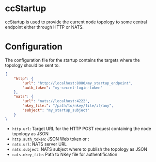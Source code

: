 <!--
---
title: Startup signalling
description: Startup signalling for ClusterCockpit
categories: [cc-lib]
tags: ['Admin', 'Developer']
weight: 2
hugo_path: docs/reference/cc-lib/ccStartup/_index.md
---
-->

# ccStartup

ccStartup is used to provide the current node topology to some central endpoint either through HTTP or NATS.

# Configuration

The configuration file for the startup contains the targets where the topology should be sent to.

```json
{
    "http": {
        "url": "http://localhost:8080/my_startup_endpoint",
        "auth_token": "my-secret-login-token"
    },
    "nats": {
        "url": "nats://localhost:4222",
        "nkey_file:": "/path/to/nkey/file/if/any",
        "subject": "my_startup_subject"
    }
}
```

- `http.url`: Target URL for the HTTP POST request containing the node topology as JSON
- `http.auth_token`: JSON Web token or <username>:<password>
- `nats.url`: NATS server URL
- `nats.subject`: NATS subject where to publish the topology as JSON
- `nats.nkey_file`: Path to NKey file for authentification
